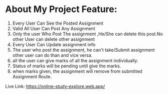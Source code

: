 # About My Project Feature:

1. Every User Can See the Posted Assignment
2. Valid All User Can Post Any Assignment
3. Only the user Who Post The assignment ,He/She can delete this post.No other User can delete other assignment
4. Every User Can Update assignment info
5. The user who  post the assignment, he can't take/Submit assignment other user can do than and vice versa.
6. all the user can give marks of all the assignment individually.
7. Status of marks will be pending until give the marks.
8. when marks given, the assignment will remove from submitted Assignment Route.

Live Link: https://online-study-explore.web.app/

